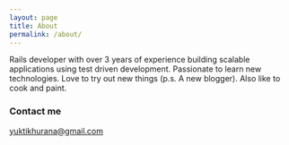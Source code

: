 ```yaml
---
layout: page
title: About
permalink: /about/
---
```


Rails developer with over 3 years of experience building scalable applications using test driven development. Passionate to learn new technologies. Love to try out new things (p.s. A new blogger). Also like to cook and paint.

### Contact me

[yuktikhurana@gmail.com](mailto:yuktikhurana@gmail.com)